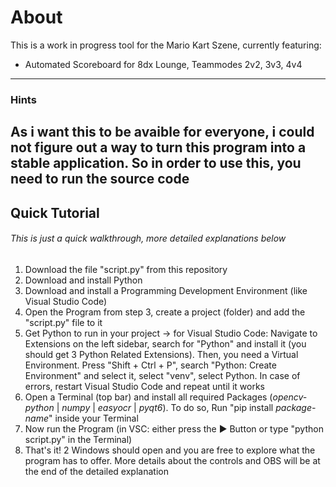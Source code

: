 # About
This is a work in progress tool for the Mario Kart Szene, currently featuring:
- Automated Scoreboard for 8dx Lounge, Teammodes 2v2, 3v3, 4v4


--------------
### Hints
As i want this to be avaible for everyone, i could not figure out a way to turn this program into a stable application. So in order to use this, you need to run the source code
--------------

## Quick Tutorial
###### This is just a quick walkthrough, more detailed explanations below

1. Download the file "script.py" from this repository
2. Download and install Python
3. Download and install a Programming Development Environment (like Visual Studio Code)
4. Open the Program from step 3, create a project (folder) and add the "script.py" file to it
5. Get Python to run in your project -> for Visual Studio Code: Navigate to Extensions on the left sidebar, search for "Python" and install it (you should get 3 Python Related Extensions). Then, you need a Virtual Environment. Press "Shift + Ctrl + P", search "Python: Create Environment" and select it, select "venv", select Python. In case of errors, restart Visual Studio Code and repeat until it works
6. Open a Terminal (top bar) and install all required Packages (*opencv-python* | *numpy* | *easyocr* | *pyqt6*). To do so, Run "pip install *package-name*" inside your Terminal
7. Now run the Program (in VSC: either press the ▶︎ Button or type "python script.py" in the Terminal)
8. That's it! 2 Windows should open and you are free to explore what the program has to offer. More details about the controls and OBS will be at the end of the detailed explanation
 
